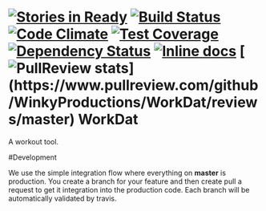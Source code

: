 [![Stories in Ready](https://badge.waffle.io/WinkyProductions/WorkDat.png?label=ready&title=Ready)](https://waffle.io/WinkyProductions/WorkDat)
[![Build Status](https://travis-ci.org/WinkyProductions/WorkDat.svg?branch=master)](https://travis-ci.org/WinkyProductions/WorkDat)
[![Code Climate](https://codeclimate.com/github/WinkyProductions/WorkDat/badges/gpa.svg)](https://codeclimate.com/github/WinkyProductions/WorkDat)
[![Test Coverage](https://codeclimate.com/github/WinkyProductions/WorkDat/badges/coverage.svg)](https://codeclimate.com/github/WinkyProductions/WorkDat)
[![Dependency Status](https://gemnasium.com/WinkyProductions/WorkDat.svg)](https://gemnasium.com/WinkyProductions/WorkDat)
[![Inline docs](http://inch-ci.org/github/WinkyProductions/WorkDat.svg?branch=master)](http://inch-ci.org/github/WinkyProductions/WorkDat)
[![PullReview stats](https://www.pullreview.com/github/WinkyProductions/WorkDat/badges/master.svg?)](https://www.pullreview.com/github/WinkyProductions/WorkDat/reviews/master)
WorkDat
=======
A workout tool. 

#Development

We use the simple integration flow where everything on **master** is production. You create a branch for your feature and then create pull a request to get it integration into the production code. Each branch will be automatically validated by travis.
